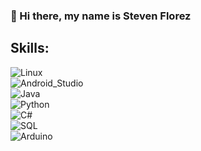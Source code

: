 ### 👋 Hi there, my name is Steven Florez

## Skills:


![Linux](https://img.shields.io/badge/Linux-FCC624?style=for-the-badge&logo=Linux&logoColor=white&labelColor=101010)</br>
![Android_Studio](https://img.shields.io/badge/Android_Studio-3DDC84?style=for-the-badge&logo=android-studio&logoColor=white&labelColor=101010)</br>
![Java](https://img.shields.io/badge/Java-FF5733?style=for-the-badge&logo=JavaScript&logoColor=white&labelColor=101010)</br>
![Python](https://img.shields.io/badge/Python-000CFF?style=for-the-badge&logo=python&logoColor=white&labelColor=101010)</br>
![C#](https://img.shields.io/badge/C_Sharp-B200FF?style=for-the-badge&logo=CSharp&logoColor=white&labelColor=101010)</br>
![SQL](https://img.shields.io/badge/SQL-003545?style=for-the-badge&logo=MariaDB&logoColor=white&labelColor=101010)</br>
![Arduino](https://img.shields.io/badge/Arduino-3DDC84?style=for-the-badge&logo=arduino&logoColor=white&labelColor=101010)</br>


